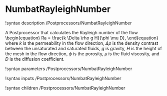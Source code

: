 # NumbatRayleighNumber

!syntax description /Postprocessors/NumbatRayleighNumber

A Postprocessor that calculates the Rayleigh number of the flow
\begin{equation}
Ra = \frac{k \Delta \rho g H}{\phi \mu D},
\end{equation}
where $k$ is the permeability in the flow direction, $\Delta \rho$ is the density contrast between the unsaturated and saturated fluids, $g$ is gravity, $H$ is the height of the mesh in the flow direction, $\phi$ is the porosity, $\mu$ is the fluid viscosity, and $D$ is the diffusion coefficient.

!syntax parameters /Postprocessors/NumbatRayleighNumber

!syntax inputs /Postprocessors/NumbatRayleighNumber

!syntax children /Postprocessors/NumbatRayleighNumber
